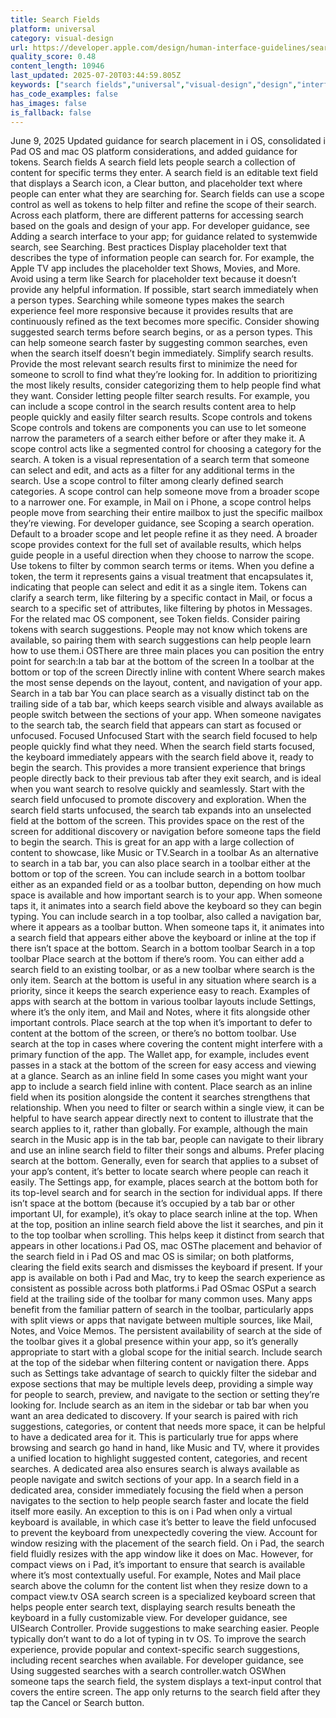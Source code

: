 ```yaml
---
title: Search Fields
platform: universal
category: visual-design
url: https://developer.apple.com/design/human-interface-guidelines/search-fields
quality_score: 0.48
content_length: 10946
last_updated: 2025-07-20T03:44:59.805Z
keywords: ["search fields","universal","visual-design","design","interface","controls","visual","layout","navigation","system","input"]
has_code_examples: false
has_images: false
is_fallback: false
---
```


June 9, 2025 Updated guidance for search placement in i OS, consolidated i Pad OS and mac OS platform considerations, and added guidance for tokens. Search fields A search field lets people search a collection of content for specific terms they enter. A search field is an editable text field that displays a Search icon, a Clear button, and placeholder text where people can enter what they are searching for. Search fields can use a scope control as well as tokens to help filter and refine the scope of their search. Across each platform, there are different patterns for accessing search based on the goals and design of your app. For developer guidance, see Adding a search interface to your app; for guidance related to systemwide search, see Searching. Best practices Display placeholder text that describes the type of information people can search for. For example, the Apple TV app includes the placeholder text Shows, Movies, and More. Avoid using a term like Search for placeholder text because it doesn’t provide any helpful information. If possible, start search immediately when a person types. Searching while someone types makes the search experience feel more responsive because it provides results that are continuously refined as the text becomes more specific. Consider showing suggested search terms before search begins, or as a person types. This can help someone search faster by suggesting common searches, even when the search itself doesn’t begin immediately. Simplify search results. Provide the most relevant search results first to minimize the need for someone to scroll to find what they’re looking for. In addition to prioritizing the most likely results, consider categorizing them to help people find what they want. Consider letting people filter search results. For example, you can include a scope control in the search results content area to help people quickly and easily filter search results. Scope controls and tokens Scope controls and tokens are components you can use to let someone narrow the parameters of a search either before or after they make it. A scope control acts like a segmented control for choosing a category for the search. A token is a visual representation of a search term that someone can select and edit, and acts as a filter for any additional terms in the search. Use a scope control to filter among clearly defined search categories. A scope control can help someone move from a broader scope to a narrower one. For example, in Mail on i Phone, a scope control helps people move from searching their entire mailbox to just the specific mailbox they’re viewing. For developer guidance, see Scoping a search operation. Default to a broader scope and let people refine it as they need. A broader scope provides context for the full set of available results, which helps guide people in a useful direction when they choose to narrow the scope. Use tokens to filter by common search terms or items. When you define a token, the term it represents gains a visual treatment that encapsulates it, indicating that people can select and edit it as a single item. Tokens can clarify a search term, like filtering by a specific contact in Mail, or focus a search to a specific set of attributes, like filtering by photos in Messages. For the related mac OS component, see Token fields. Consider pairing tokens with search suggestions. People may not know which tokens are available, so pairing them with search suggestions can help people learn how to use them.i OSThere are three main places you can position the entry point for search:In a tab bar at the bottom of the screen In a toolbar at the bottom or top of the screen Directly inline with content Where search makes the most sense depends on the layout, content, and navigation of your app. Search in a tab bar You can place search as a visually distinct tab on the trailing side of a tab bar, which keeps search visible and always available as people switch between the sections of your app. When someone navigates to the search tab, the search field that appears can start as focused or unfocused. Focused Unfocused Start with the search field focused to help people quickly find what they need. When the search field starts focused, the keyboard immediately appears with the search field above it, ready to begin the search. This provides a more transient experience that brings people directly back to their previous tab after they exit search, and is ideal when you want search to resolve quickly and seamlessly. Start with the search field unfocused to promote discovery and exploration. When the search field starts unfocused, the search tab expands into an unselected field at the bottom of the screen. This provides space on the rest of the screen for additional discovery or navigation before someone taps the field to begin the search. This is great for an app with a large collection of content to showcase, like Music or TV.Search in a toolbar As an alternative to search in a tab bar, you can also place search in a toolbar either at the bottom or top of the screen. You can include search in a bottom toolbar either as an expanded field or as a toolbar button, depending on how much space is available and how important search is to your app. When someone taps it, it animates into a search field above the keyboard so they can begin typing. You can include search in a top toolbar, also called a navigation bar, where it appears as a toolbar button. When someone taps it, it animates into a search field that appears either above the keyboard or inline at the top if there isn’t space at the bottom. Search in a bottom toolbar Search in a top toolbar Place search at the bottom if there’s room. You can either add a search field to an existing toolbar, or as a new toolbar where search is the only item. Search at the bottom is useful in any situation where search is a priority, since it keeps the search experience easy to reach. Examples of apps with search at the bottom in various toolbar layouts include Settings, where it’s the only item, and Mail and Notes, where it fits alongside other important controls. Place search at the top when itʼs important to defer to content at the bottom of the screen, or thereʼs no bottom toolbar. Use search at the top in cases where covering the content might interfere with a primary function of the app. The Wallet app, for example, includes event passes in a stack at the bottom of the screen for easy access and viewing at a glance. Search as an inline field In some cases you might want your app to include a search field inline with content. Place search as an inline field when its position alongside the content it searches strengthens that relationship. When you need to filter or search within a single view, it can be helpful to have search appear directly next to content to illustrate that the search applies to it, rather than globally. For example, although the main search in the Music app is in the tab bar, people can navigate to their library and use an inline search field to filter their songs and albums. Prefer placing search at the bottom. Generally, even for search that applies to a subset of your app’s content, it’s better to locate search where people can reach it easily. The Settings app, for example, places search at the bottom both for its top-level search and for search in the section for individual apps. If there isn’t space at the bottom (because it’s occupied by a tab bar or other important UI, for example), it’s okay to place search inline at the top. When at the top, position an inline search field above the list it searches, and pin it to the top toolbar when scrolling. This helps keep it distinct from search that appears in other locations.i Pad OS, mac OSThe placement and behavior of the search field in i Pad OS and mac OS is similar; on both platforms, clearing the field exits search and dismisses the keyboard if present. If your app is available on both i Pad and Mac, try to keep the search experience as consistent as possible across both platforms.i Pad OSmac OSPut a search field at the trailing side of the toolbar for many common uses. Many apps benefit from the familiar pattern of search in the toolbar, particularly apps with split views or apps that navigate between multiple sources, like Mail, Notes, and Voice Memos. The persistent availability of search at the side of the toolbar gives it a global presence within your app, so it’s generally appropriate to start with a global scope for the initial search. Include search at the top of the sidebar when filtering content or navigation there. Apps such as Settings take advantage of search to quickly filter the sidebar and expose sections that may be multiple levels deep, providing a simple way for people to search, preview, and navigate to the section or setting they’re looking for. Include search as an item in the sidebar or tab bar when you want an area dedicated to discovery. If your search is paired with rich suggestions, categories, or content that needs more space, it can be helpful to have a dedicated area for it. This is particularly true for apps where browsing and search go hand in hand, like Music and TV, where it provides a unified location to highlight suggested content, categories, and recent searches. A dedicated area also ensures search is always available as people navigate and switch sections of your app. In a search field in a dedicated area, consider immediately focusing the field when a person navigates to the section to help people search faster and locate the field itself more easily. An exception to this is on i Pad when only a virtual keyboard is available, in which case it’s better to leave the field unfocused to prevent the keyboard from unexpectedly covering the view. Account for window resizing with the placement of the search field. On i Pad, the search field fluidly resizes with the app window like it does on Mac. However, for compact views on i Pad, itʼs important to ensure that search is available where it’s most contextually useful. For example, Notes and Mail place search above the column for the content list when they resize down to a compact view.tv OSA search screen is a specialized keyboard screen that helps people enter search text, displaying search results beneath the keyboard in a fully customizable view. For developer guidance, see UISearch Controller. Provide suggestions to make searching easier. People typically don’t want to do a lot of typing in tv OS. To improve the search experience, provide popular and context-specific search suggestions, including recent searches when available. For developer guidance, see Using suggested searches with a search controller.watch OSWhen someone taps the search field, the system displays a text-input control that covers the entire screen. The app only returns to the search field after they tap the Cancel or Search button.